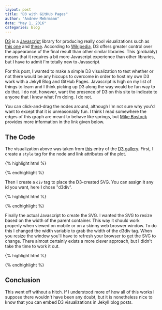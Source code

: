 ```yaml
---
layout: post
title: "D3 with GitHub Pages"
author: "Andrew Mehrmann"
date: "May 1, 2016"
categories: blog
---
```

<script src="//code.jquery.com/jquery.js"></script>
<style>

.node {
  stroke: #fff;
  stroke-width: 1.5px;
}

.link {
  stroke: #999;
  stroke-opacity: .6;
}

</style>

[D3](https://d3js.org/) is a [Javascript](https://www.javascript.com/) library for producing really cool visualizations such as [this one](http://www.r2d3.us/visual-intro-to-machine-learning-part-1/) and [these](https://github.com/mbostock/d3/wiki/Gallery). According to [Wikipedia](https://en.wikipedia.org/wiki/D3.js), D3 offers greater control over the appearance of the final result than other similar libraries. This (probably) means that it requires a bit more Javascript experience than other libraries, but I have to admit I'm totally new to Javascript.

For this post, I wanted to make a simple D3 visualization to test whether or not there would be any hiccups to overcome in order to host my own D3 work with a Jekyll Blog and GitHub Pages. Javascript is high on my list of things to learn and I think picking up D3 along the way would be fun way to do that. I do not, however, want the presence of D3 on this site to indicate to anyone that I know what I'm doing. I do not.

<div id='d3div'></div>

You can click-and-drag the nodes around, although I'm not sure why you'd want to except that it is unreasonably fun. I think I read somewhere the edges of this graph are meant to behave like springs, but [Mike Bostock](https://en.wikipedia.org/wiki/Mike_Bostock) provides more information in the link given below. 

## The Code

The visualization above was taken from [this](http://bl.ocks.org/mbostock/4062045) entry of the [D3 gallery](https://github.com/mbostock/d3/wiki/Gallery). First, I create a `style` tag for the node and link attributes of the plot.

{% highlight html %}
<style>

.node {
  stroke: #fff;
  stroke-width: 1.5px;
}

.link {
  stroke: #999;
  stroke-opacity: .6;
}

</style>
{% endhighlight %}

Then I create a `div` tag to place the D3-created SVG. You can assign it any id you want, here I chose "d3div".

{% highlight html %}
<div id='d3div'></div>
{% endhighlight %}

Finally the actual Javascript to create the SVG. I wanted the SVG to resize based on the width of the parent container. This way it should work properly when viewed on mobile or on a skinny web broswer window. To do this I changed the width variable to grab the width of the d3div tag. When you resize the window you'll have to refresh your browser to get the SVG to change. There almost certainly exists a more clever approach, but I didn't take the time to work it out.

{% highlight html %}

<script src="//d3js.org/d3.v3.min.js"></script>
<script>

var width = $("#d3div").width(),
    height = 500;

var color = d3.scale.category20();

var force = d3.layout.force()
    .charge(-120)
    .linkDistance(30)
    .size([width, height]);

var svg = d3.select("#d3div").append("svg")
    .attr("width", width)
    .attr("height", height);

d3.json("../../../../scripts/curtis.json", function(error, graph) {
  if (error) throw error;

  force
      .nodes(graph.nodes)
      .links(graph.links)
      .start();

  var link = svg.selectAll(".link")
      .data(graph.links)
    .enter().append("line")
      .attr("class", "link")
      .style("stroke-width", function(d) { return Math.sqrt(d.value); });

  var node = svg.selectAll(".node")
      .data(graph.nodes)
    .enter().append("circle")
      .attr("class", "node")
      .attr("r", 5)
      .style("fill", function(d) { return color(d.group); })
      .call(force.drag);

  node.append("title")
      .text(function(d) { return d.name; });

  force.on("tick", function() {
    link.attr("x1", function(d) { return d.source.x; })
        .attr("y1", function(d) { return d.source.y; })
        .attr("x2", function(d) { return d.target.x; })
        .attr("y2", function(d) { return d.target.y; });

    node.attr("cx", function(d) { return d.x; })
        .attr("cy", function(d) { return d.y; });
  });
});

</script>
{% endhighlight %}

<script src="//d3js.org/d3.v3.min.js"></script>
<script>

var width = $("#d3div").width(),
    height = 500;

var color = d3.scale.category20();

var force = d3.layout.force()
    .charge(-120)
    .linkDistance(30)
    .size([width, height]);

var svg = d3.select("#d3div").append("svg")
    .attr("width", width)
    .attr("height", height);

d3.json("../../../../scripts/curtis.json", function(error, graph) {
  if (error) throw error;

  force
      .nodes(graph.nodes)
      .links(graph.links)
      .start();

  var link = svg.selectAll(".link")
      .data(graph.links)
    .enter().append("line")
      .attr("class", "link")
      .style("stroke-width", function(d) { return Math.sqrt(d.value); });

  var node = svg.selectAll(".node")
      .data(graph.nodes)
    .enter().append("circle")
      .attr("class", "node")
      .attr("r", 5)
      .style("fill", function(d) { return color(d.group); })
      .call(force.drag);

  node.append("title")
      .text(function(d) { return d.name; });

  force.on("tick", function() {
    link.attr("x1", function(d) { return d.source.x; })
        .attr("y1", function(d) { return d.source.y; })
        .attr("x2", function(d) { return d.target.x; })
        .attr("y2", function(d) { return d.target.y; });

    node.attr("cx", function(d) { return d.x; })
        .attr("cy", function(d) { return d.y; });
  });
});

</script>

## Conclusion

This went off without a hitch. If I understood more of how all of this works I suppose there wouldn't have been any doubt, but it is nonetheless nice to know that you can embed D3 visualizations in Jekyll blog posts. 
